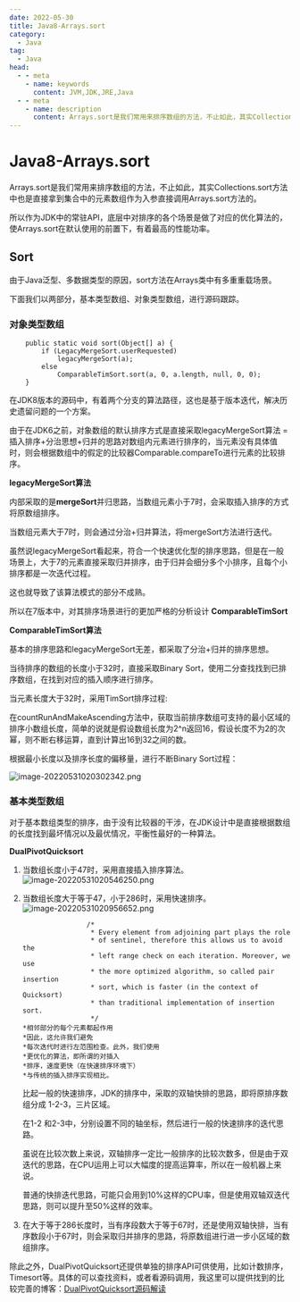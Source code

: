 ```yaml
---
date: 2022-05-30
title: Java8-Arrays.sort
category:
  - Java
tag:
  - Java
head:
  - - meta
    - name: keywords
      content: JVM,JDK,JRE,Java
  - - meta
    - name: description
      content: Arrays.sort是我们常用来排序数组的方法，不止如此，其实Collections.sort方法中也是直接拿...
---
```

# Java8-Arrays.sort
Arrays.sort是我们常用来排序数组的方法，不止如此，其实Collections.sort方法中也是直接拿到集合中的元素数组作为入参直接调用Arrays.sort方法的。

所以作为JDK中的常驻API，底层中对排序的各个场景是做了对应的优化算法的，使Arrays.sort在默认使用的前置下，有着最高的性能功率。
## Sort

由于Java泛型、多数据类型的原因，sort方法在Arrays类中有多重重载场景。

下面我们以两部分，基本类型数组、对象类型数组，进行源码跟踪。

### 对象类型数组

```
    public static void sort(Object[] a) {
        if (LegacyMergeSort.userRequested)
            legacyMergeSort(a);
        else
            ComparableTimSort.sort(a, 0, a.length, null, 0, 0);
    }
```

在JDK8版本的源码中，有着两个分支的算法路径，这也是基于版本迭代，解决历史遗留问题的一个方案。

由于在JDK6之前，对象数组的默认排序方式是直接采取legacyMergeSort算法 = 插入排序+分治思想+归并的思路对数组内元素进行排序的，当元素没有具体值时，则会根据数组中的假定的比较器Comparable.compareTo进行元素的比较排序。

**legacyMergeSort算法**

内部采取的是**mergeSort**并归思路，当数组元素小于7时，会采取插入排序的方式将原数组排序。

当数组元素大于7时，则会通过分治+归并算法，将mergeSort方法进行迭代。

虽然说legacyMergeSort看起来，符合一个快速优化型的排序思路，但是在一般场景上，大于7的元素直接采取归并排序，由于归并会细分多个小排序，且每个小排序都是一次迭代过程。

这也就导致了该算法模式的部分不成熟。

所以在7版本中，对其排序场景进行的更加严格的分析设计 **ComparableTimSort**

**ComparableTimSort算法**

基本的排序思路和legacyMergeSort无差，都采取了分治+归并的排序思想。

当待排序的数组的长度小于32时，直接采取Binary Sort，使用二分查找找到已排序数组，在找到对应的插入顺序进行排序。

当元素长度大于32时，采用TimSort排序过程:

在countRunAndMakeAscending方法中，获取当前排序数组可支持的最小区域的排序小数组长度，简单的说就是假设数组长度为2^n返回16，假设长度不为2的次幂，则不断右移运算，直到计算出16到32之间的数。

根据最小长度以及排序长度的偏移量，进行不断Binary Sort过程：

![image-20220531020302342.png](https://leyunone-img.oss-cn-hangzhou.aliyuncs.com/image/2022-05-31/image-20220531020302342.png)

### 基本类型数组

对于基本数组类型的排序，由于没有比较器的干涉，在JDK设计中是直接根据数组的长度找到最坏情况以及最优情况，平衡性最好的一种算法。

**DualPivotQuicksort**

1. 当数组长度小于47时，采用直接插入排序算法。
![image-20220531020546250.png](https://leyunone-img.oss-cn-hangzhou.aliyuncs.com/image/2022-05-31/image-20220531020546250.png)

2. 当数组长度大于等于47，小于286时，采用快速排序。
![image-20220531020956652.png](https://leyunone-img.oss-cn-hangzhou.aliyuncs.com/image/2022-05-31/image-20220531020956652.png)

   ```
                   /*
                    * Every element from adjoining part plays the role
                    * of sentinel, therefore this allows us to avoid the
                    * left range check on each iteration. Moreover, we use
                    * the more optimized algorithm, so called pair insertion
                    * sort, which is faster (in the context of Quicksort)
                    * than traditional implementation of insertion sort.
                    */
   *相邻部分的每个元素都起作用
   *因此，这允许我们避免
   *每次迭代时进行左范围检查。此外，我们使用
   *更优化的算法，即所谓的对插入
   *排序，速度更快（在快速排序环境下）
   *与传统的插入排序实现相比。
   ```

   比起一般的快速排序，JDK的排序中，采取的双轴快排的思路，即将原排序数组分成 1-2-3，三片区域。

   在1-2 和2-3中，分别设置不同的轴坐标，然后进行一般的快速排序的迭代思路。

   虽说在比较次数上来说，双轴排序一定比一般排序的比较次数多，但是由于双迭代的思路，在CPU运用上可以大幅度的提高运算率，所以在一般机器上来说。

   普通的快排迭代思路，可能只会用到10%这样的CPU率，但是使用双轴双迭代思路，则可以提升至50%这样的效率。

3. 在大于等于286长度时，当有序段数大于等于67时，还是使用双轴快排，当有序数段小于67时，则会采取归并排序的思路，将原数组进行进一步小区域的数组排序。

除此之外，DualPivotQuicksort还提供单独的排序API可供使用，比如计数排序，Timesort等。具体的可以查找资料，或者看源码调用，我这里可以提供找到的比较完善的博客：[DualPivotQuicksort源码解读](https://blog.csdn.net/lyj1597374034/article/details/106720629)
